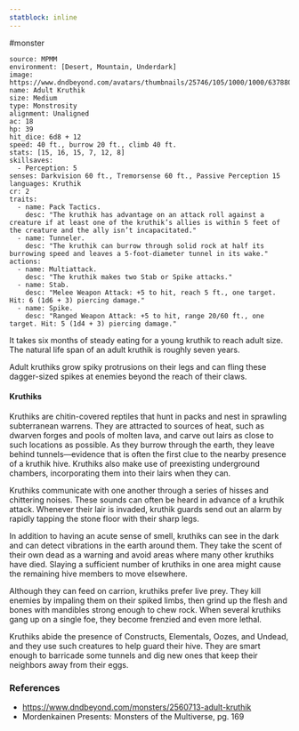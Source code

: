 ```yaml
---
statblock: inline
---
```

 #monster 

```statblock
source: MPMM
environment: [Desert, Mountain, Underdark]
image: https://www.dndbeyond.com/avatars/thumbnails/25746/105/1000/1000/637880557083119765.jpeg
name: Adult Kruthik
size: Medium
type: Monstrosity
alignment: Unaligned
ac: 18
hp: 39
hit_dice: 6d8 + 12
speed: 40 ft., burrow 20 ft., climb 40 ft.
stats: [15, 16, 15, 7, 12, 8]
skillsaves:
  - Perception: 5
senses: Darkvision 60 ft., Tremorsense 60 ft., Passive Perception 15
languages: Kruthik
cr: 2
traits:
  - name: Pack Tactics.
    desc: "The kruthik has advantage on an attack roll against a creature if at least one of the kruthik’s allies is within 5 feet of the creature and the ally isn’t incapacitated."
  - name: Tunneler.
    desc: "The kruthik can burrow through solid rock at half its burrowing speed and leaves a 5-foot-diameter tunnel in its wake."
actions:
  - name: Multiattack.
    desc: "The kruthik makes two Stab or Spike attacks."
  - name: Stab.
    desc: "Melee Weapon Attack: +5 to hit, reach 5 ft., one target. Hit: 6 (1d6 + 3) piercing damage."
  - name: Spike.
    desc: "Ranged Weapon Attack: +5 to hit, range 20/60 ft., one target. Hit: 5 (1d4 + 3) piercing damage."
```

It takes six months of steady eating for a young kruthik to reach adult size. The natural life span of an adult kruthik is roughly seven years.

Adult kruthiks grow spiky protrusions on their legs and can fling these dagger-sized spikes at enemies beyond the reach of their claws.

#### Kruthiks

Kruthiks are chitin-covered reptiles that hunt in packs and nest in sprawling subterranean warrens. They are attracted to sources of heat, such as dwarven forges and pools of molten lava, and carve out lairs as close to such locations as possible. As they burrow through the earth, they leave behind tunnels—evidence that is often the first clue to the nearby presence of a kruthik hive. Kruthiks also make use of preexisting underground chambers, incorporating them into their lairs when they can.

Kruthiks communicate with one another through a series of hisses and chittering noises. These sounds can often be heard in advance of a kruthik attack. Whenever their lair is invaded, kruthik guards send out an alarm by rapidly tapping the stone floor with their sharp legs.

In addition to having an acute sense of smell, kruthiks can see in the dark and can detect vibrations in the earth around them. They take the scent of their own dead as a warning and avoid areas where many other kruthiks have died. Slaying a sufficient number of kruthiks in one area might cause the remaining hive members to move elsewhere.

Although they can feed on carrion, kruthiks prefer live prey. They kill enemies by impaling them on their spiked limbs, then grind up the flesh and bones with mandibles strong enough to chew rock. When several kruthiks gang up on a single foe, they become frenzied and even more lethal.

Kruthiks abide the presence of Constructs, Elementals, Oozes, and Undead, and they use such creatures to help guard their hive. They are smart enough to barricade some tunnels and dig new ones that keep their neighbors away from their eggs.

### References

* https://www.dndbeyond.com/monsters/2560713-adult-kruthik
* Mordenkainen Presents: Monsters of the Multiverse, pg. 169
